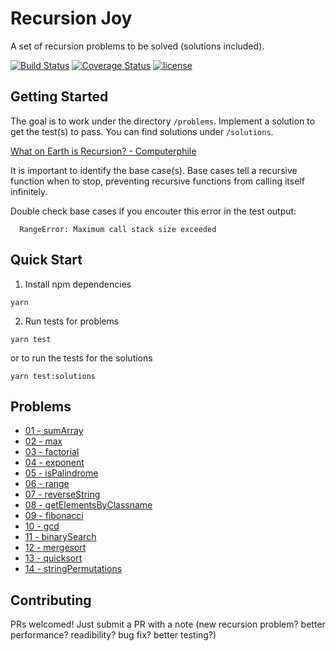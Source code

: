 # Recursion Joy
A set of recursion problems to be solved (solutions included).

[![Build Status](https://img.shields.io/snap-ci/hzhu/recursion-joy/master.svg?style=flat-square)](https://snap-ci.com/hzhu/recursion-joy/branch/master)
[![Coverage Status](https://img.shields.io/coveralls/hzhu/recursion-joy.svg?style=flat-square)](https://coveralls.io/github/hzhu/recursion-joy?branch=master)
[![license](https://img.shields.io/github/license/mashape/apistatus.svg?style=flat-square)]()


## Getting Started
The goal is to work under the directory `/problems`. Implement a solution to get the test(s) to pass. You can find solutions under `/solutions`.

[What on Earth is Recursion? - Computerphile](https://www.youtube.com/watch?v=Mv9NEXX1VHc)

It is important to identify the base case(s). Base cases tell a recursive function when to stop, preventing recursive functions from calling itself infinitely.

Double check base cases if you encouter this error in the test output:
```
  RangeError: Maximum call stack size exceeded
```

## Quick Start
1) Install npm dependencies
```
yarn
```

2) Run tests for problems
```
yarn test
```

or to run the tests for the solutions

```
yarn test:solutions
```

## Problems
* [01 - sumArray](https://github.com/hzhu/recursion-joy/tree/master/problems/01%20-%20sum_array)
* [02 - max](https://github.com/hzhu/recursion-joy/tree/master/problems/02%20-%20max)
* [03 - factorial](https://github.com/hzhu/recursion-joy/tree/master/problems/03%20-%20factorial)
* [04 - exponent](https://github.com/hzhu/recursion-joy/tree/master/problems/04%20-%20exponent)
* [05 - isPalindrome](https://github.com/hzhu/recursion-joy/tree/master/problems/05%20-%20is_palindrome)
* [06 - range](https://github.com/hzhu/recursion-joy/tree/master/problems/06%20-%20range)
* [07 - reverseString](https://github.com/hzhu/recursion-joy/tree/master/problems/07%20-%20reverse_string)
* [08 - getElementsByClassname](https://github.com/hzhu/recursion-joy/tree/master/problems/08%20-%20get_elements_by_classname)
* [09 - fibonacci](https://github.com/hzhu/recursion-joy/tree/master/problems/09%20-%20fibonacci)
* [10 - gcd](https://github.com/hzhu/recursion-joy/tree/master/problems/10%20-%20gcd)
* [11 - binarySearch](https://github.com/hzhu/recursion-joy/tree/master/problems/11%20-%20binary_search)
* [12 - mergesort](https://github.com/hzhu/recursion-joy/tree/master/problems/12%20-%20mergesort)
* [13 - quicksort](https://github.com/hzhu/recursion-joy/tree/master/problems/13%20-%20quicksort)
* [14 - stringPermutations](https://github.com/hzhu/recursion-joy/tree/master/problems/14%20-%20string_permutations)

## Contributing
PRs welcomed! Just submit a PR with a note (new recursion problem? better performance? readibility? bug fix? better testing?)